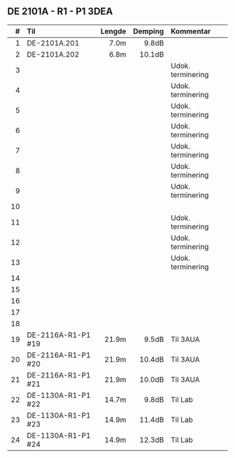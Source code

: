 ## DE 2101A - R1 - P1   3DEA

|  #  |        Til       |Lengde|Demping|     Kommentar   |
|----:|:-----------------|-----:|------:|:----------------|
|    1|DE-2101A.201      |  7.0m|  9.8dB|                 |
|    2|DE-2101A.202      |  6.8m| 10.1dB|                 |
|    3|                  |      |       |Udok. terminering|
|    4|                  |      |       |Udok. terminering|
|    5|                  |      |       |Udok. terminering|
|    6|                  |      |       |Udok. terminering|
|    7|                  |      |       |Udok. terminering|
|    8|                  |      |       |Udok. terminering|
|    9|                  |      |       |Udok. terminering|
|   10|                  |      |       |                 | 
|   11|                  |      |       |Udok. terminering|
|   12|                  |      |       |Udok. terminering|
|   13|                  |      |       |Udok. terminering|
|   14|                  |      |       |                 |
|   15|                  |      |       |                 |
|   16|                  |      |       |                 |
|   17|                  |      |       |                 | 
|   18|                  |      |       |                 |
|   19|DE-2116A-R1-P1 #19| 21.9m|  9.5dB|Til 3AUA         |
|   20|DE-2116A-R1-P1 #20| 21.9m| 10.4dB|Til 3AUA         |
|   21|DE-2116A-R1-P1 #21| 21.9m| 10.0dB|Til 3AUA         |
|   22|DE-1130A-R1-P1 #22| 14.7m|  9.8dB|Til Lab          |
|   23|DE-1130A-R1-P1 #23| 14.9m| 11.4dB|Til Lab          |
|   24|DE-1130A-R1-P1 #24| 14.9m| 12.3dB|Til Lab          |

